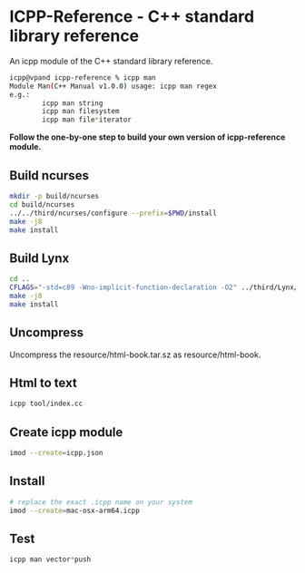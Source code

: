 # ICPP-Reference - C++ standard library reference
An icpp module of the C++ standard library reference.

```sh
icpp@vpand icpp-reference % icpp man
Module Man(C++ Manual v1.0.0) usage: icpp man regex
e.g.:
        icpp man string
        icpp man filesystem
        icpp man file*iterator
```

**Follow the one-by-one step to build your own version of icpp-reference module.**

## Build ncurses
```sh
mkdir -p build/ncurses
cd build/ncurses
../../third/ncurses/configure --prefix=$PWD/install
make -j8
make install
```

## Build Lynx
```sh
cd ..
CFLAGS="-std=c89 -Wno-implicit-function-declaration -O2" ../third/Lynx/configure --with-curses-dir=$PWD/ncurses/install --prefix=$PWD/install
make -j8
make install
```

## Uncompress
Uncompress the resource/html-book.tar.sz as resource/html-book.

## Html to text
```sh
icpp tool/index.cc
```

## Create icpp module
```sh
imod --create=icpp.json
```

## Install
```sh
# replace the exact .icpp name on your system
imod --create=mac-osx-arm64.icpp
```

## Test
```sh
icpp man vector*push
```
